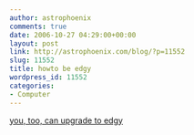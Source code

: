 ```yaml
---
author: astrophoenix
comments: true
date: 2006-10-27 04:29:00+00:00
layout: post
link: http://astrophoenix.com/blog/?p=11552
slug: 11552
title: howto be edgy
wordpress_id: 11552
categories:
- Computer
---
```


[you, too, can upgrade to edgy](https://help.ubuntu.com/community/EdgyUpgrades)
